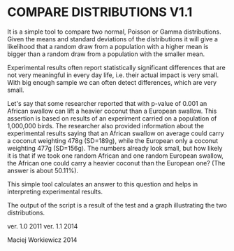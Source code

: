 COMPARE DISTRIBUTIONS V1.1
=======================

It is a simple tool to compare two normal, Poisson or Gamma distributions.
Given the means and standard deviations of the distributions it will give
a likelihood that a random draw from a population with a higher mean
is bigger than a random draw from a population with the smaller mean.

Experimental results often report statistically significant differences
that are not very meaningful in every day life, i.e. their actual impact
is very small. With big enough sample we can often detect differences,
which are very small.

Let's say that some researcher reported that with p-value of 0.001 an
African swallow can lift a heavier coconut than a European swallow. This
assertion is based on results of an experiment carried on a population
of 1,000,000 birds. The researcher also provided information about the
experimental results saying that an African swallow on average could
carry a coconut weighting 478g (SD=189g), while the European only a
coconut weighting 477g (SD=156g). The numbers already look small, but
how likely it is that if we took one random African and one random
European swallow, the African one could carry a heavier coconut than the
European one? (The answer is about 50.11%).

This simple tool calculates an answer to this question and helps in
interpreting experimental results.

The output of the script is a result of the test and a graph illustrating
the two distributions.

ver. 1.0 2011
ver. 1.1 2014

Maciej Workiewicz 2014

